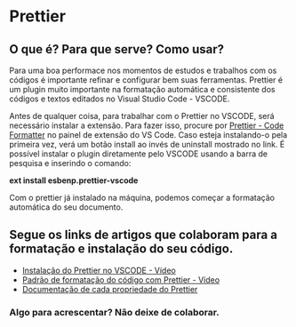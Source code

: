 # Prettier

## O que é? Para que serve? Como usar?

Para uma boa performace nos momentos de estudos e trabalhos com os códigos é importante refinar e configurar bem suas ferramentas. Prettier é um plugin muito importante na formatação automática e consistente dos códigos e textos editados no Visual Studio Code - VSCODE.

Antes de qualquer coisa, para trabalhar com o Prettier no VSCODE, será necessário instalar a extensão. Para fazer isso, procure por [Prettier - Code Formatter](https://prettier.io/) no painel de extensão do VS Code. Caso esteja instalando-o pela primeira vez, verá um botão install ao invés de uninstall mostrado no link. É possível instalar o plugin diretamente pelo VSCODE usando a barra de pesquisa e inserindo o comando:

**ext install esbenp.prettier-vscode**

Com o prettier já instalado na máquina, podemos começar a formatação automática do seu documento.

## Segue os links de artigos que colaboram para a formatação e instalação do seu código.

- [Instalação do Prettier no VSCODE - Vídeo](https://www.youtube.com/watch?v=Gmz27agvLYg)
- [Padrão de formatação do código com Prettier - Vídeo](https://www.youtube.com/)
- [Documentação de cada propriedade do Prettier](https://prettier.io/docs/en/options.html)

### Algo para acrescentar? Não deixe de colaborar.
